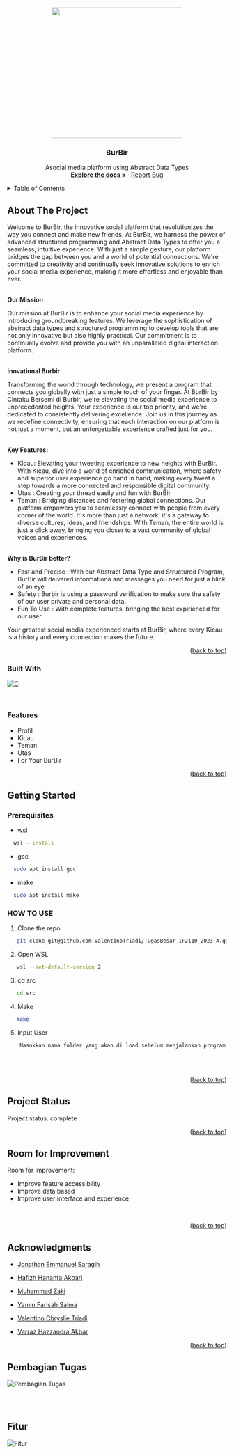 <!-- Improved compatibility of back to top link: See: https://github.com/othneildrew/Best-README-Template/pull/73 -->
<a name="readme-top"></a>
<!--
*** Thanks for checking out the Best-README-Template. If you have a suggestion
*** that would make this better, please fork the repo and create a pull request
*** or simply open an issue with the tag "enhancement".
*** Don't forget to give the project a star!
*** Thanks again! Now go create something AMAZING! :D
-->



<!-- PROJECT SHIELDS -->
<!--
*** I'm using markdown "reference style" links for readability.
*** Reference links are enclosed in brackets [ ] instead of parentheses ( ).
*** See the bottom of this document for the declaration of the reference variables
*** for contributors-url, forks-url, etc. This is an optional, concise syntax you may use.
*** https://www.markdownguide.org/basic-syntax/#reference-style-links
-->


<!-- PROJECT LOGO -->
<br />
<div align="center">
    <img src="./IMG/burbir.png" style="width: 300px">
</div>

<h3 align="center">BurBir</h3>

  <p align="center">
    Asocial media platform using Abstract Data Types
    <br />
    <a href="https://github.com/ValentinoTriadi/TugasBesar_IF2110_2023_A"><strong>Explore the docs »</strong></a>
    ·
    <a href="https://github.com/ValentinoTriadi/TugasBesar_IF2110_2023_A/issues">Report Bug</a>
    <br/>
  </p>
</div>



<!-- TABLE OF CONTENTS -->
<details>
  <summary>Table of Contents</summary>
  <ol>
    <li>
      <a href="#about-the-project">About The Project</a>
      <ul>
        <li><a href="#built-with">Built With</a></li>
        <li><a href="#features">Built With</a></li>
      </ul>
    </li>
    <li>
      <a href="#getting-started">Getting Started</a>
      <ul>
        <li><a href="#prerequisites">Prerequisites</a></li>
        <li><a href="#HOW TO USE">HOW TO USE</a></li>
      </ul>
    </li>
    <li><a href="#usage">Usage</a></li>
    <li><a href="#Project-Status">Project Status</a></li>
    <li><a href="#Room-for-Improvement">Room for Improvement</a></li>
    <li><a href="#Acknowledgments">Acknowledgments</a></li>
    <li><a href="#Pembagian Tugas">Pembagian Tugas</a></li>
    <li><a href="#Fitur">Fitur</a></li>
  </ol>
</details>



<!-- ABOUT THE PROJECT -->
## About The Project


Welcome to BurBir, the innovative social platform that revolutionizes the way you connect and make new friends. At BurBir, we harness the power of advanced structured programming and Abstract Data Types to offer you a seamless, intuitive experience. With just a simple gesture, our platform bridges the gap between you and a world of potential connections. We're committed to creativity and continually seek innovative solutions to enrich your social media experience, making it more effortless and enjoyable than ever.

<br/>
<strong>Our Mission</strong>

Our mission at BurBir is to enhance your social media experience by introducing groundbreaking features. We leverage the sophistication of abstract data types and structured programming to develop tools that are not only innovative but also highly practical. Our commitment is to continually evolve and provide you with an unparalleled digital interaction platform.

<br/>
<strong>Inovational Burbir</strong>

Transforming the world through technology, we present a program that connects you globally with just a simple touch of your finger. At BurBir by Cintaku Bersemi di Burbir, we're elevating the social media experience to unprecedented heights. Your experience is our top priority, and we're dedicated to consistently delivering excellence. Join us in this journey as we redefine connectivity, ensuring that each interaction on our platform is not just a moment, but an unforgettable experience crafted just for you.

<br/>
<strong>Key Features:</strong>

* Kicau: Elevating your tweeting experience to new heights with BurBir. With Kicau, dive into a world of enriched communication, where safety and superior user experience go hand in hand, making every tweet a step towards a more connected and responsible digital community.
* Utas : Creating your thread easily and fun with BurBir
* Teman : Bridging distances and fostering global connections. Our platform empowers you to seamlessly connect with people from every corner of the world. It's more than just a network; it's a gateway to diverse cultures, ideas, and friendships. With Teman, the entire world is just a click away, bringing you closer to a vast community of global voices and experiences.

<br/>
<strong>Why is BurBir better?</strong>

* Fast and Precise : With our Abstract Data Type and Structured Program, BurBir will deivered informationa and messeges you need for just a blink of an eye
* Safety : Burbir is using a password verification to make sure the safety of our user private and personal data.
* Fun To Use : With complete features, bringing the best expirienced for our user. 

Your greatest social media experienced starts at BurBir, where every Kicau is a history and every connection makes the future.
<p align="right">(<a href="#readme-top">back to top</a>)</p>



### Built With

[![C][logo-c]][github-url]

<br/>

### Features

* Profil
* Kicau
* Teman
* Utas
* For Your BurBir

<p align="right">(<a href="#readme-top">back to top</a>)</p>



<!-- GETTING STARTED -->
## Getting Started

### Prerequisites
* wsl
  
```sh
  wsl --install
```  

* gcc
  
```sh
  sudo apt install gcc
```  

* make
  
```sh
  sudo apt install make
```  


### HOW TO USE
1. Clone the repo
   
```sh
   git clone git@github.com:ValentinoTriadi/TugasBesar_IF2110_2023_A.git
```   

2. Open WSL
   
```sh
   wsl --set-default-version 2
```   

3. cd src
   
```sh
   cd src
```   

4. Make
   
```sh
   make
```   

5. Input User
```sh
    Masukkan nama folder yang akan di load sebelum menjalankan program
```



<br/>
<br/>

<p align="right">(<a href="#readme-top">back to top</a>)</p>


<!-- PROJECT STATUS -->
## Project Status
Project status: complete 
<br/>
<p align="right">(<a href="#readme-top">back to top</a>)</p>

<!-- ROOM FOR IMPROVEMENT -->
## Room for Improvement
Room for improvement:
- Improve feature accessibility
- Improve data based
- Improve user interface and experience
<br/>
<p align="right">(<a href="#readme-top">back to top</a>)</p>

<!-- ACKNOWLEDGMENTS -->
## Acknowledgments
* [Jonathan Emmanuel Saragih](https://github.com/JonathanSaragih)

* [Hafizh Hananta Akbari](https://github.com/Hapish)

* [Muhammad Zaki](https://github.com/mzaki9)

* [Yamin Farisah Salma](https://github.com/caernations)

* [Valentino Chryslie Triadi](https://github.com/ValentinoTriadi)

* [Varraz Hazzandra Akbar](https://github.com/kurovura)


<p align="right">(<a href="#readme-top">back to top</a>)</p>

## Pembagian Tugas
![Pembagian Tugas](./IMG/Tugas.jpg)

<br/>
<br/>

## Fitur
![Fitur](./IMG/Fitur.jpg)

<!-- MARKDOWN LINKS & IMAGES -->
<!-- https://www.markdownguide.org/basic-syntax/#reference-style-links -->
[logo-c]:https://img.shields.io/badge/language-C-blue
[github-url]: https://github.com/ValentinoTriadi/TugasBesar_IF2110_2023_A